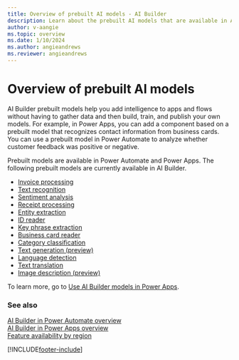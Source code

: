 ```yaml
---
title: Overview of prebuilt AI models - AI Builder
description: Learn about the prebuilt AI models that are available in AI Builder.
author: v-aangie
ms.topic: overview
ms.date: 1/10/2024
ms.author: angieandrews
ms.reviewer: angieandrews
---
```


# Overview of prebuilt AI models

AI Builder prebuilt models help you add intelligence to apps and flows without having to gather data and then build, train, and publish your own models. For example, in Power Apps, you can add a component based on a prebuilt model that recognizes contact information from business cards. You can use a prebuilt model in Power Automate to analyze whether customer feedback was positive or negative.

Prebuilt models are available in Power Automate and Power Apps. The following prebuilt models are currently available in AI Builder.


- [Invoice processing](prebuilt-invoice-processing.md)
- [Text recognition](prebuilt-text-recognition.md)
- [Sentiment analysis](prebuilt-sentiment-analysis.md)
- [Receipt processing](prebuilt-receipt-processing.md)
- [Entity extraction](prebuilt-entity-extraction.md)
- [ID reader](prebuilt-id-reader.md)
- [Key phrase extraction](prebuilt-key-phrase.md)
- [Business card reader](prebuilt-business-card.md)
- [Category classification ](prebuilt-category-classification.md)
- [Text generation (preview)](prebuilt-azure-openai.md)
- [Language detection](prebuilt-language-detection.md)
- [Text translation](prebuilt-text-translation.md)  
- [Image description (preview)](prebuilt-image-description.md)

To learn more, go to [Use AI Builder models in Power Apps](/ai-builder/powerfx-in-powerapps).

### See also

[AI Builder in Power Automate overview](use-in-flow-overview.md)  
[AI Builder in Power Apps overview](use-in-powerapps-overview.md)  
[Feature availability by region](availability-region.md)


[!INCLUDE[footer-include](includes/footer-banner.md)]
